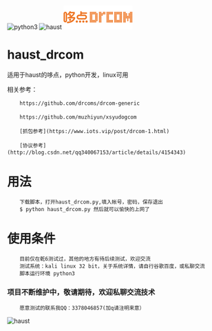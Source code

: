 ![python3](https://www.python.org/static/community_logos/python-logo.png)
![haust](https://gss0.baidu.com/-fo3dSag_xI4khGko9WTAnF6hhy/zhidao/wh%3D600%2C800/sign=c56f02170123dd542126af6ee1399fe6/e850352ac65c10385d3fb0b1ba119313b07e897b.jpg)
![drcom](./logo1.png)



# haust_drcom
适用于haust的哆点，python开发，linux可用

相关参考：
        
        https://github.com/drcoms/drcom-generic
        
        https://github.com/muzhiyun/xsyudogcom
        
        [抓包参考](https://www.iots.vip/post/drcom-1.html)
        
        [协议参考](http://blog.csdn.net/qq340067153/article/details/4154343)
        
# 用法
        下载脚本，打开haust_drcom.py,填入帐号，密码，保存退出
        $ python haust_drcom.py 然后就可以愉快的上网了
        
 # 使用条件
        目前仅在乾6测试过，其他的地方有待后续测试，欢迎交流
        测试系统：kali linux 32 bit，关于系统详情，请自行谷歌百度，或私聊交流
        脚本运行环境 python3
        
        

### 项目不断维护中，敬请期待，欢迎私聊交流技术
        愿意测试的联系我QQ：3378046857(加q请注明来意）

![haust](http://www.liuxue86.com/images/college/328.jpg)
